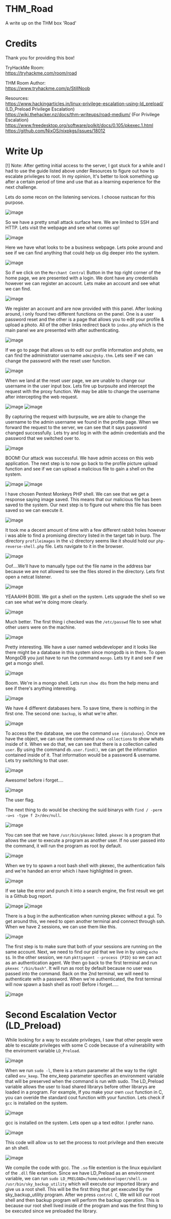 # THM_Road
A write up on the THM box 'Road'

# Credits
Thank you for providing this box!

TryHackMe Room:  
https://tryhackme.com/room/road  

THM Room Author:  
https://www.tryhackme.com/p/StillNoob

Resources:  
https://www.hackingarticles.in/linux-privilege-escalation-using-ld_preload/ (LD_Preload Privilege Escalation)  
https://wiki.thehacker.nz/docs/thm-writeups/road-medium/ (For Privilege Escalation)  
https://www.freedesktop.org/software/polkit/docs/0.105/pkexec.1.html  
https://github.com/NixOS/nixpkgs/issues/18012  

# Write Up

[!] Note: After getting initial access to the server, I got stuck for a while and I had to use the guide listed above under Resources to figure out how to escalate privileges to root. In my opinion, It's better to look something up after a certain period of time and use that as a learning experience for the next challenge. 

Lets do some recon on the listening services. I choose rustscan for this purpose. 

![image](https://user-images.githubusercontent.com/90923369/144649993-4cfd615a-aea9-4deb-801e-e472d82f25a2.png)

So we have a pretty small attack surface here. We are limited to SSH and HTTP. Lets visit the webpage and see what comes up!

![image](https://user-images.githubusercontent.com/90923369/144650354-fb1b1402-1bbf-47b7-a4ef-9c5e832150f1.png)

Here we have what looks to be a business webpage. Lets poke around and see if we can find anything that could help us dig deeper into the system.

![image](https://user-images.githubusercontent.com/90923369/144650619-553d4914-c976-4049-ba49-7e87b1950744.png)

So if we click on the `Merchant Central` Button in the top right corner of the home page, we are presented with a login. We dont have any credentials however we can register an account. Lets make an account and see what we can find.

![image](https://user-images.githubusercontent.com/90923369/144650945-52a1eec7-b61f-45b3-83c0-0a0805fddc3f.png)

We register an account and are now provided with this panel. After looking around, i only found two different functions on the panel. One is a user password reset and the other is a page that allows you to edit your profile & upload a photo. All of the other links redirect back to `index.php` which is the main panel we are presented with after authenticating.

![image](https://user-images.githubusercontent.com/90923369/144651659-2a939a91-1879-4c66-ba11-6c9106fb3c47.png)

If we go to page that allows us to edit our profile information and photo, we can find the administrator username `admin@sky.thm`. Lets see if we can change the password with the reset user function. 

![image](https://user-images.githubusercontent.com/90923369/144652013-9036bd65-2a32-4412-bc79-3095917b328b.png)

When we land at the reset user page, we are unable to change our username in the user input box. Lets fire up burpsuite and intercept the request with the proxy function. We may be able to change the username after intercepting the web request.

![image](https://user-images.githubusercontent.com/90923369/144652491-36ddf0d6-28de-4b32-8066-e8964789c7cc.png)
![image](https://user-images.githubusercontent.com/90923369/144652554-bea706fb-2745-4fb5-8823-b1cfe78e888e.png)

By capturing the request with burpsuite, we are able to change the username to the admin username we found in the profile page. When we forward the request to the server, we can see that it says password changed successfully. Lets try and log in with the admin credentials and the password that we switched over to.

![image](https://user-images.githubusercontent.com/90923369/144654908-e026bce9-daa5-4773-836d-e606095ca2c3.png)

BOOM! Our attack was successful. We have admin access on this web application. The next step is to now go back to the profile picture upload function and see if we can upload a malicious file to gain a shell on the system. 

![image](https://user-images.githubusercontent.com/90923369/144653102-e269b3df-1034-4b7e-b9b3-caa0fb47bfa4.png)
![image](https://user-images.githubusercontent.com/90923369/144653266-2a3bcb09-d4c5-4b6f-980c-f231e2121bdd.png)

I have chosen Pentest Monkeys PHP shell. We can see that we get a response saying image saved. This means that our malicious file has been saved to the system. Our next step is to figure out where this file has been saved so we can execute it.

![image](https://user-images.githubusercontent.com/90923369/144654001-c7645471-588b-405e-8eaa-a562aa2bfa49.png)

It took me a decent amount of time with a few different rabbit holes however i was able to find a promising directory listed in the target tab in burp. The directory `profileimages` in the `v2` directory seems like it should hold our `php-reverse-shell.php` file. Lets navigate to it in the browser.

![image](https://user-images.githubusercontent.com/90923369/144654372-178e6109-b755-46c7-a278-ff5aa4c85664.png)

Oof....We'll have to manually type out the file name in the address bar because we are not allowed to see the files stored in the directory. Lets first open a netcat listener.

![image](https://user-images.githubusercontent.com/90923369/144654678-10b16079-16b7-4657-a5c2-86bbed010dd6.png)

YEAAAHH BOIIII. We got a shell on the system. Lets upgrade the shell so we can see what we're doing more clearly.

![image](https://user-images.githubusercontent.com/90923369/147796250-9cbf5326-0a22-4b82-bf13-98e5c74f0cb0.png)

Much better. The first thing i checked was the `/etc/passwd` file to see what other users were on the machine.

![image](https://user-images.githubusercontent.com/90923369/147796339-58cb0883-6ddc-46f4-ae4a-38b224e66eac.png)

Pretty interesting. We have a user named webdeveloper and it looks like there might be a database in this system since mongodb is in there. To open MongoDB you just have to run the command `mongo`. Lets try it and see if we get a mongo shell.

![image](https://user-images.githubusercontent.com/90923369/147796465-038489a7-afbc-4f62-b0e7-6775daa76d67.png)

Boom. We're in a mongo shell. Lets run `show dbs` from the help menu and see if there's anything interesting.

![image](https://user-images.githubusercontent.com/90923369/147796503-f7ee1218-faab-4669-a4fc-7990f9a7f6cd.png)

We have 4 different databases here. To save time, there is nothing in the first one. The second one: `backup`, is what we're after.

![image](https://user-images.githubusercontent.com/90923369/147796557-7fc496fd-b3f2-4a79-b479-8dccfcc9e74e.png)

To access the the database, we use the command `use {database}`. Once we have the object, we can use the command `show collections` to show whats inside of it. 
When we do that, we can see that there is a collection called `user`. By using the command `db.user.find()`, we can get the information contained inside of it. That information would be a password & username. Lets try switching to that user.

![image](https://user-images.githubusercontent.com/90923369/147796790-1606a2c6-60de-4960-bbbb-3598ffcb6369.png)

Awesome! before i forget....

![image](https://user-images.githubusercontent.com/90923369/147796876-bb9decf0-3179-4e12-85be-185d0e975dc3.png)

The user flag.

The next thing to do would be checking the suid binarys with `find / -perm -u=s -type f 2>/dev/null`.

![image](https://user-images.githubusercontent.com/90923369/147855720-368fb155-15d5-4d4b-8e40-767ad0c5d0d9.png)

You can see that we have `/usr/bin/pkexec` listed. `pkexec` is a program that allows the user to execute a program as another user. If no user passed into the command, it will run the program as root by default.

![image](https://user-images.githubusercontent.com/90923369/147855911-4107ae80-152a-4ed1-ac02-515c562e0393.png)

When we try to spawn a root bash shell with pkexec, the authentication fails and we're handed an error which i have highlighted in green.

![image](https://user-images.githubusercontent.com/90923369/147856017-27f19c49-1e67-4425-8d16-2164d8de1122.png)

If we take the error and punch it into a search engine, the first result we get is a Github bug report.

![image](https://user-images.githubusercontent.com/90923369/147856259-18dce73d-acc8-4d3a-aa48-66f3dd249e6d.png)
![image](https://user-images.githubusercontent.com/90923369/147856275-1af1aa88-5439-4d0d-b20a-46c4e3a9906b.png)

There is a bug in the authentication when running pkexec without a gui. To get around this, we need to open another terminal and connect through ssh. When we have 2 sessions, we can use them like this.

![image](https://user-images.githubusercontent.com/90923369/147856785-b2f81236-3464-4e0a-8896-605aaaef90a7.png)

The first step is to make sure that both of your sessions are running on the same account. Next, we need to find our pid that we live in by using `echo $$`. In the other session, we run `pkttyagent --process {PID}` so we can act as an authentication agent. We then go back to the first terminal and run `pkexec "/bin/bash"`. It will run as root by default because no user was passed into the command. Back on the 2nd terminal, we will need to authenticate with a password. When we're authenticated, the first terminal will now spawn a bash shell as root! Before i forget.....

![image](https://user-images.githubusercontent.com/90923369/147856934-fa870dd5-06cc-44e7-ac43-ca4241e43356.png)

# Second Escalation Vector (LD_Preload)

While looking for a way to escalate privileges, I saw that other people were able to escalate privileges with some C code because of a vulnerability with the enviroment variable `LD_Preload`. 

![image](https://user-images.githubusercontent.com/90923369/148002979-558ea44e-f88e-43ce-9136-6333cc8ac842.png)

When we run `sudo -l`, there is a return parameter all the way to the right called `env_keep`. The env_keep parameter specifies an environment variable that will be preserved when the command is run with sudo. The LD_Preload variable allows the user to load shared librarys before other librarys are loaded in a program. For example, If you make your own `cout` function in C, you can overide the standard cout function with your function. Lets check if `gcc` is installed on the system.

![image](https://user-images.githubusercontent.com/90923369/148003758-669538fd-e8dd-49bb-bae4-723d12a2e136.png)

gcc is installed on the system. Lets open up a text editor. I prefer nano.

![image](https://user-images.githubusercontent.com/90923369/148470207-90518a6d-ff08-443b-bcce-805d1e6383fa.png)

This code will allow us to set the process to root privilege and then execute an sh shell.

![image](https://user-images.githubusercontent.com/90923369/148469900-64ee045d-a754-4288-9481-210b4804c08b.png)

We compile the code with gcc. The `.so` file extention is the linux equivilant of the `.dll` file extention. Since we have LD_Preload as an environment variable, we can run `sudo LD_PRELOAD=/home/webdeveloper/shell.so /usr/bin/sky_backup_utility` which will execute our imported library and give us a root shell. This will be the first thing that get executed by the sky_backup_utility program. After we press `control C`, We will kill our root shell and then backup program will perform the backup operation. This is because our root shell lived inside of the program and was the first thing to be executed since we preloaded the library.
